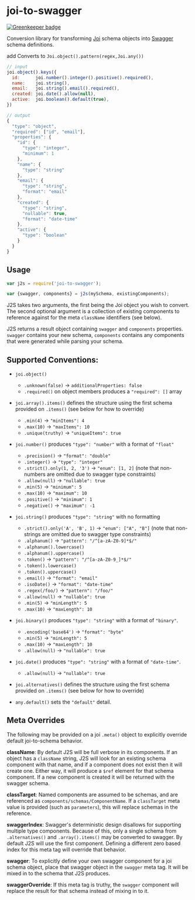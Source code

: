 joi-to-swagger
==============

[![Greenkeeper badge](https://badges.greenkeeper.io/Twipped/joi-to-swagger.svg)](https://greenkeeper.io/)

Conversion library for transforming [Joi](http://npm.im/joi) schema objects into [Swagger](http://swagger.io) schema definitions.

add Converts to `Joi.object().pattern(regex,Joi.any())`

```js
// input
joi.object().keys({
  id:      joi.number().integer().positive().required(),
  name:    joi.string(),
  email:   joi.string().email().required(),
  created: joi.date().allow(null),
  active:  joi.boolean().default(true),
})
```

```js
// output
{
  "type": "object",
  "required": ["id", "email"],
  "properties": {
    "id": {
      "type": "integer",
      "minimum": 1
    },
    "name": {
      "type": "string"
    },
    "email": {
      "type": "string",
      "format": "email"
    },
    "created": {
      "type": "string",
      "nullable": true,
      "format": "date-time"
    },
    "active": {
      "type": "boolean"
    }
  }
}
```

## Usage

```js
var j2s = require('joi-to-swagger');

var {swagger, components} = j2s(mySchema, existingComponents);
```

J2S takes two arguments, the first being the Joi object you wish to convert. The second optional argument is a collection of existing components to reference against for the meta `className` identifiers (see below).

J2S returns a result object containing `swagger` and `components` properties. `swagger` contains your new schema, `components` contains any components that were generated while parsing your schema.

## Supported Conventions:

- `joi.object()`
  - `.unknown(false)` -> `additionalProperties: false`
  - `.required()` on object members produces a `"required": []` array

- `joi.array().items()` defines the structure using the first schema provided on `.items()` (see below for how to override)
  - `.min(4)` -> `"minItems": 4`
  - `.max(10)` -> `"maxItems": 10`
  - `.unique(truthy)` -> `"uniqueItems": true`

- `joi.number()` produces `"type": "number"` with a format of `"float"`
  - `.precision()` -> `"format": "double"`
  - `.integer()` -> `"type": "integer"`
  - `.strict().only(1, 2, '3')` -> `"enum": [1, 2]` (note that non-numbers are omitted due to swagger type constraints)
  - `.allow(null)` -> `"nullable": true`
  - `.min(5)` -> `"minimum": 5`
  - `.max(10)` -> `"maximum": 10`
  - `.positive()` -> `"minimum": 1`
  - `.negative()` -> `"maximum": -1`

- `joi.string()` produces `"type": "string"` with no formatting
  - `.strict().only('A', 'B', 1)` -> `"enum": ["A", "B"]` (note that non-strings are omitted due to swagger type constraints)
  - `.alphanum()` -> `"pattern": "/^[a-zA-Z0-9]*$/"`
  - `.alphanum().lowercase()`
  - `.alphanum().uppercase()`
  - `.token()` -> `"pattern": "/^[a-zA-Z0-9_]*$/"`
  - `.token().lowercase()`
  - `.token().uppercase()`
  - `.email()` -> `"format": "email"`
  - `.isoDate()` -> `"format": "date-time"`
  - `.regex(/foo/)` -> `"pattern": "/foo/"`
  - `.allow(null)` -> `"nullable": true`
  - `.min(5)` -> `"minLength": 5`
  - `.max(10)` -> `"maxLength": 10`

- `joi.binary()` produces `"type": "string"` with a format of `"binary"`.
  - `.encoding('base64')` -> `"format": "byte"`
  - `.min(5)` -> `"minLength": 5`
  - `.max(10)` -> `"maxLength": 10`
  - `.allow(null)` -> `"nullable": true`

- `joi.date()` produces `"type": "string"` with a format of `"date-time"`.
  - `.allow(null)` -> `"nullable": true`

- `joi.alternatives()` defines the structure using the first schema provided on `.items()` (see below for how to override)

- `any.default()` sets the `"default"` detail.

## Meta Overrides

The following may be provided on a joi `.meta()` object to explicitly override default joi-to-schema behavior.

**className**: By default J2S will be full verbose in its components. If an object has a `className` string, J2S will look for an existing schema component with that name, and if a component does not exist then it will create one. Either way, it will produce a `$ref` element for that schema component. If a new component is created it will be returned with the swagger schema.

**classTarget**: Named components are assumed to be schemas, and are referenced as `components/schemas/ComponentName`. If a `classTarget` meta value is provided (such as `parameters`), this will replace schemas in the reference.

**swaggerIndex**: Swagger's deterministic design disallows for supporting multiple type components. Because of this, only a single schema from `.alternatives()` and `.array().items()` may be converted to swagger. By default J2S will use the first component. Defining a different zero based index for this meta tag will override that behavior.

**swagger**: To explicitly define your own swagger component for a joi schema object, place that swagger object in the `swagger` meta tag. It will be mixed in to the schema that J2S produces.

**swaggerOverride**: If this meta tag is truthy, the `swagger` component will replace the result for that schema instead of mixing in to it.
